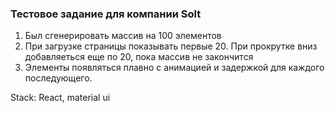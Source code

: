 ### Тестовое задание для компании Solt 

1. Был сгенерировать массив на 100 элементов <br>
2. При загрузке страницы показывать первые 20. При прокрутке вниз добавляеться еще по 20, пока массив не закончится <br>
3. Элементы появляться плавно с анимацией и задержкой для каждого последующего.<br>

Stack: React, material ui